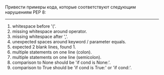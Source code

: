 Привести примеры кода, которые соответствуют следующим нарушениям PEP 8:

___
1. whitespace before '('.
2. missing whitespace around operator.
3. missing whitespace after ','.
4. unexpected spaces around keyword / parameter equals.
5. expected 2 blank lines, found 1.
6. multiple statements on one line (colon).
7. multiple statements on one line (semicolon).
8. comparison to None should be 'if cond is None:'.
9. comparison to True should be 'if cond is True:' or 'if cond:'.
